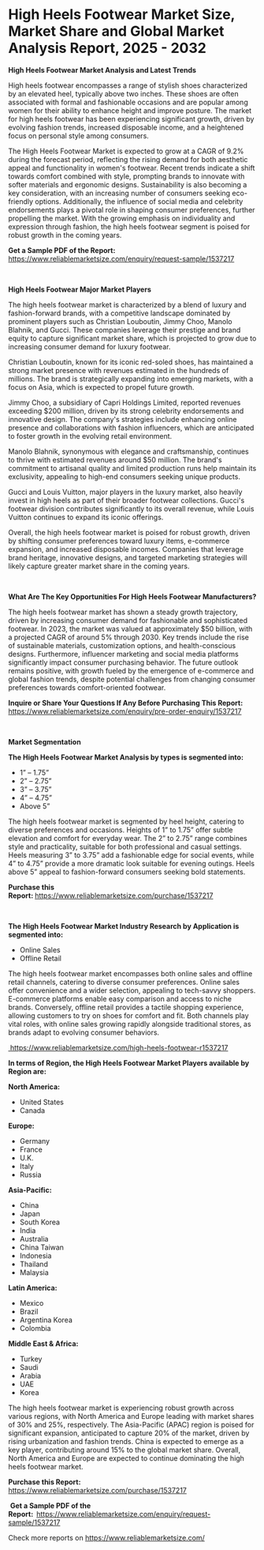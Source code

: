 <p><h1>High Heels Footwear Market Size, Market Share and Global Market Analysis Report, 2025 - 2032</h1></p><p><strong>High Heels Footwear Market Analysis and Latest Trends</strong></p>
<p><p>High heels footwear encompasses a range of stylish shoes characterized by an elevated heel, typically above two inches. These shoes are often associated with formal and fashionable occasions and are popular among women for their ability to enhance height and improve posture. The market for high heels footwear has been experiencing significant growth, driven by evolving fashion trends, increased disposable income, and a heightened focus on personal style among consumers.</p><p>The High Heels Footwear Market is expected to grow at a CAGR of 9.2% during the forecast period, reflecting the rising demand for both aesthetic appeal and functionality in women's footwear. Recent trends indicate a shift towards comfort combined with style, prompting brands to innovate with softer materials and ergonomic designs. Sustainability is also becoming a key consideration, with an increasing number of consumers seeking eco-friendly options. Additionally, the influence of social media and celebrity endorsements plays a pivotal role in shaping consumer preferences, further propelling the market. With the growing emphasis on individuality and expression through fashion, the high heels footwear segment is poised for robust growth in the coming years.</p></p>
<p><strong>Get a Sample PDF of the Report:&nbsp;</strong> <a href="https://www.reliablemarketsize.com/enquiry/request-sample/1537217?utm_campaign=2640&utm_medium=2&utm_source=Github&utm_content=ia&utm_term=04042025&utm_id=high-heels-footwear">https://www.reliablemarketsize.com/enquiry/request-sample/1537217</a></p>
<p>&nbsp;</p>
<p><strong>High Heels Footwear Major Market Players</strong></p>
<p><p>The high heels footwear market is characterized by a blend of luxury and fashion-forward brands, with a competitive landscape dominated by prominent players such as Christian Louboutin, Jimmy Choo, Manolo Blahnik, and Gucci. These companies leverage their prestige and brand equity to capture significant market share, which is projected to grow due to increasing consumer demand for luxury footwear.</p><p>Christian Louboutin, known for its iconic red-soled shoes, has maintained a strong market presence with revenues estimated in the hundreds of millions. The brand is strategically expanding into emerging markets, with a focus on Asia, which is expected to propel future growth.</p><p>Jimmy Choo, a subsidiary of Capri Holdings Limited, reported revenues exceeding $200 million, driven by its strong celebrity endorsements and innovative design. The company's strategies include enhancing online presence and collaborations with fashion influencers, which are anticipated to foster growth in the evolving retail environment.</p><p>Manolo Blahnik, synonymous with elegance and craftsmanship, continues to thrive with estimated revenues around $50 million. The brand's commitment to artisanal quality and limited production runs help maintain its exclusivity, appealing to high-end consumers seeking unique products.</p><p>Gucci and Louis Vuitton, major players in the luxury market, also heavily invest in high heels as part of their broader footwear collections. Gucci's footwear division contributes significantly to its overall revenue, while Louis Vuitton continues to expand its iconic offerings.</p><p>Overall, the high heels footwear market is poised for robust growth, driven by shifting consumer preferences toward luxury items, e-commerce expansion, and increased disposable incomes. Companies that leverage brand heritage, innovative designs, and targeted marketing strategies will likely capture greater market share in the coming years.</p></p>
<p>&nbsp;</p>
<p><strong>What Are The Key Opportunities For High Heels Footwear Manufacturers?</strong></p>
<p><p>The high heels footwear market has shown a steady growth trajectory, driven by increasing consumer demand for fashionable and sophisticated footwear. In 2023, the market was valued at approximately $50 billion, with a projected CAGR of around 5% through 2030. Key trends include the rise of sustainable materials, customization options, and health-conscious designs. Furthermore, influencer marketing and social media platforms significantly impact consumer purchasing behavior. The future outlook remains positive, with growth fueled by the emergence of e-commerce and global fashion trends, despite potential challenges from changing consumer preferences towards comfort-oriented footwear.</p></p>
<p><strong>Inquire or Share Your Questions If Any Before Purchasing This Report:</strong> <a href="https://www.reliablemarketsize.com/enquiry/pre-order-enquiry/1537217?utm_campaign=2640&utm_medium=2&utm_source=Github&utm_content=ia&utm_term=04042025&utm_id=high-heels-footwear">https://www.reliablemarketsize.com/enquiry/pre-order-enquiry/1537217</a></p>
<p>&nbsp;</p>
<p><strong>Market Segmentation</strong></p>
<p><strong>The High Heels Footwear Market Analysis by types is segmented into:</strong></p>
<p><ul><li>1” – 1.75”</li><li>2” – 2.75”</li><li>3” – 3.75”</li><li>4” – 4.75”</li><li>Above 5”</li></ul></p>
<p><p>The high heels footwear market is segmented by heel height, catering to diverse preferences and occasions. Heights of 1” to 1.75” offer subtle elevation and comfort for everyday wear. The 2” to 2.75” range combines style and practicality, suitable for both professional and casual settings. Heels measuring 3” to 3.75” add a fashionable edge for social events, while 4” to 4.75” provide a more dramatic look suitable for evening outings. Heels above 5” appeal to fashion-forward consumers seeking bold statements.</p></p>
<p><strong>Purchase this Report:&nbsp;</strong><a href="https://www.reliablemarketsize.com/purchase/1537217?utm_campaign=2640&utm_medium=2&utm_source=Github&utm_content=ia&utm_term=04042025&utm_id=high-heels-footwear">https://www.reliablemarketsize.com/purchase/1537217</a></p>
<p>&nbsp;</p>
<p><strong>The High Heels Footwear Market Industry Research by Application is segmented into:</strong></p>
<p><ul><li>Online Sales</li><li>Offline Retail</li></ul></p>
<p><p>The high heels footwear market encompasses both online sales and offline retail channels, catering to diverse consumer preferences. Online sales offer convenience and a wider selection, appealing to tech-savvy shoppers. E-commerce platforms enable easy comparison and access to niche brands. Conversely, offline retail provides a tactile shopping experience, allowing customers to try on shoes for comfort and fit. Both channels play vital roles, with online sales growing rapidly alongside traditional stores, as brands adapt to evolving consumer behaviors.</p></p>
<p><a href="https://www.reliablemarketsize.com/high-heels-footwear-r1537217?utm_campaign=2640&utm_medium=2&utm_source=Github&utm_content=ia&utm_term=04042025&utm_id=high-heels-footwear">&nbsp;https://www.reliablemarketsize.com/high-heels-footwear-r1537217</a></p>
<p><strong>In terms of Region, the High Heels Footwear Market Players available by Region are:</strong></p>
<p>
    <p> <strong> North America: </strong>
        <ul>
            <li>United States</li>
            <li>Canada</li>
        </ul>
        </p> 
    <p> <strong> Europe: </strong>
        <ul>
            <li>Germany</li>
            <li>France</li>
            <li>U.K.</li>
            <li>Italy</li>
            <li>Russia</li>
        </ul>
        </p> 
    <p> <strong> Asia-Pacific: </strong>
        <ul>
            <li>China</li>
            <li>Japan</li>
            <li>South Korea</li>
            <li>India</li>
            <li>Australia</li>
            <li>China Taiwan</li>
            <li>Indonesia</li>
            <li>Thailand</li>
            <li>Malaysia</li>
        </ul>
        </p> 
    <p> <strong> Latin America: </strong>
        <ul>
            <li>Mexico</li>
            <li>Brazil</li>
            <li>Argentina Korea</li>
            <li>Colombia</li>
        </ul>
        </p> 
    <p> <strong> Middle East & Africa: </strong>
        <ul>
            <li>Turkey</li>
            <li>Saudi</li>
            <li>Arabia</li>
            <li>UAE</li>
            <li>Korea</li>
        </ul>
    </p>
    </p>
<p><p>The high heels footwear market is experiencing robust growth across various regions, with North America and Europe leading with market shares of 30% and 25%, respectively. The Asia-Pacific (APAC) region is poised for significant expansion, anticipated to capture 20% of the market, driven by rising urbanization and fashion trends. China is expected to emerge as a key player, contributing around 15% to the global market share. Overall, North America and Europe are expected to continue dominating the high heels footwear market.</p></p>
<p><strong>Purchase this Report: </strong><a href="https://www.reliablemarketsize.com/purchase/1537217?utm_campaign=2640&utm_medium=2&utm_source=Github&utm_content=ia&utm_term=04042025&utm_id=high-heels-footwear">https://www.reliablemarketsize.com/purchase/1537217</a></p>
<p>&nbsp;<strong>Get a Sample PDF of the Report:&nbsp;&nbsp;</strong><a href="https://www.reliablemarketsize.com/enquiry/request-sample/1537217?utm_campaign=2640&utm_medium=2&utm_source=Github&utm_content=ia&utm_term=04042025&utm_id=high-heels-footwear">https://www.reliablemarketsize.com/enquiry/request-sample/1537217</a></p>
<p><strong></strong></p>
<p>Check more reports on <a href="https://www.reliablemarketsize.com/?utm_campaign=2640&utm_medium=2&utm_source=Github&utm_content=ia&utm_term=04042025&utm_id=high-heels-footwear">https://www.reliablemarketsize.com/</a></p>